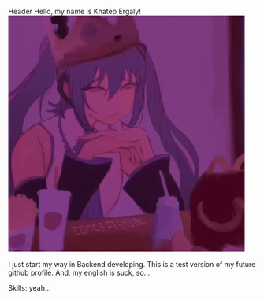Header
Hello, my name is Khatep Ergaly!
![miku](/assets/miku_burger_gif.gif "view")


I just start my way in Backend developing.
This is a test version of my future github profile.
And, my english is suck, so...

Skills: yeah...





